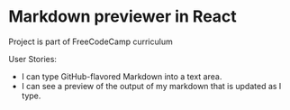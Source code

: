 # Markdown previewer in React

Project is part of FreeCodeCamp curriculum

User Stories: 
* I can type GitHub-flavored Markdown into a text area.
* I can see a preview of the output of my markdown that is updated as I type.